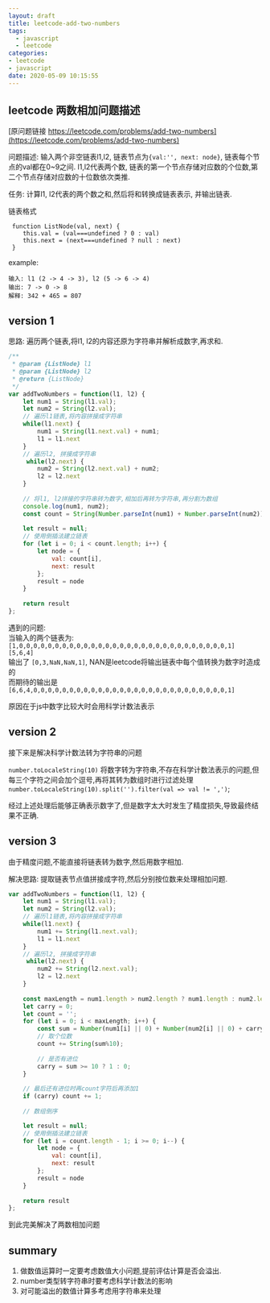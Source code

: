 ```yaml
---
layout: draft
title: leetcode-add-two-numbers
tags:
  - javascript
  - leetcode
categories:
- leetcode
- javascript
date: 2020-05-09 10:15:55
---
```


## leetcode 两数相加问题描述
[原问题链接 https://leetcode.com/problems/add-two-numbers](https://leetcode.com/problems/add-two-numbers)

问题描述: 输入两个非空链表l1,l2, 链表节点为`{val:'', next: node}`, 链表每个节点的val都在0~9之间. l1,l2代表两个数, 链表的第一个节点存储对应数的个位数,第二个节点存储对应数的十位数依次类推.

任务: 计算l1, l2代表的两个数之和,然后将和转换成链表表示, 并输出链表.

链表格式
```
 function ListNode(val, next) {
    this.val = (val===undefined ? 0 : val)
    this.next = (next===undefined ? null : next)
 }
```

example:
```
输入: l1 (2 -> 4 -> 3), l2 (5 -> 6 -> 4)
输出: 7 -> 0 -> 8
解释: 342 + 465 = 807
```
<!-- more -->
## version 1
思路: 遍历两个链表,将l1, l2的内容还原为字符串并解析成数字,再求和.
```javascript
/**
 * @param {ListNode} l1
 * @param {ListNode} l2
 * @return {ListNode}
 */
var addTwoNumbers = function(l1, l2) {
    let num1 = String(l1.val);
    let num2 = String(l2.val);
    // 遍历l1链表,将内容拼接成字符串    
    while(l1.next) {
        num1 = String(l1.next.val) + num1;
        l1 = l1.next
    }
    // 遍历l2, 拼接成字符串
     while(l2.next) {
        num2 = String(l2.next.val) + num2;
        l2 = l2.next
    }
    
    // 将l1, l2拼接的字符串转为数字,相加后再转为字符串,再分割为数组
    console.log(num1, num2);
    const count = String(Number.parseInt(num1) + Number.parseInt(num2)).split('');
    
    let result = null;
    // 使用倒插法建立链表
    for (let i = 0; i < count.length; i++) {
        let node = {
            val: count[i],
            next: result
        };
        result = node
    }
    
    return result
};
```

遇到的问题:    
当输入的两个链表为:`[1,0,0,0,0,0,0,0,0,0,0,0,0,0,0,0,0,0,0,0,0,0,0,0,0,0,0,0,0,0,1]
[5,6,4]`    
输出了 `[0,3,NaN,NaN,1]`, NAN是leetcode将输出链表中每个值转换为数字时造成的    
而期待的输出是 `[6,6,4,0,0,0,0,0,0,0,0,0,0,0,0,0,0,0,0,0,0,0,0,0,0,0,0,0,0,0,1]`    

原因在于js中数字比较大时会用科学计数法表示

## version 2
接下来是解决科学计数法转为字符串的问题

`number.toLocaleString(10)` 将数字转为字符串,不存在科学计数法表示的问题,但每三个字符之间会加个逗号,再将其转为数组时进行过滤处理`number.toLocaleString(10).split('').filter(val => val != ',')`;

经过上述处理后能够正确表示数字了,但是数字太大时发生了精度损失,导致最终结果不正确.

## version 3
由于精度问题,不能直接将链表转为数字,然后用数字相加.

解决思路: 提取链表节点值拼接成字符,然后分别按位数来处理相加问题.

```javascript
var addTwoNumbers = function(l1, l2) {
    let num1 = String(l1.val);
    let num2 = String(l2.val);
    // 遍历l1链表,将内容拼接成字符串    
    while(l1.next) {
        num1 += String(l1.next.val);
        l1 = l1.next
    }
    // 遍历l2, 拼接成字符串
     while(l2.next) {
        num2 += String(l2.next.val);
        l2 = l2.next
    }
    
    const maxLength = num1.length > num2.length ? num1.length : num2.length;
    let carry = 0;
    let count = '';
    for (let i = 0; i < maxLength; i++) {
        const sum = Number(num1[i] || 0) + Number(num2[i] || 0) + carry;
        // 取个位数
        count += String(sum%10);
        
        // 是否有进位
        carry = sum >= 10 ? 1 : 0;
    }
    
    // 最后还有进位时再count字符后再添加1
    if (carry) count += 1;
    
    // 数组倒序

    let result = null;
    // 使用倒插法建立链表
    for (let i = count.length - 1; i >= 0; i--) {
        let node = {
            val: count[i],
            next: result
        };
        result = node
    }
    
    return result
};
```

到此完美解决了两数相加问题

## summary
1. 做数值运算时一定要考虑数值大小问题,提前评估计算是否会溢出.
2. number类型转字符串时要考虑科学计数法的影响
3. 对可能溢出的数值计算多考虑用字符串来处理

